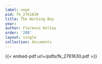 ```yaml
---
label: nope
pid: fk_2761630
title: The Working Boy
year:
author: Florence Kelley
order: '200'
layout: single
collection: documents
---
```



{{< embed-pdf url=/pdfs/fk_2761630.pdf >}}